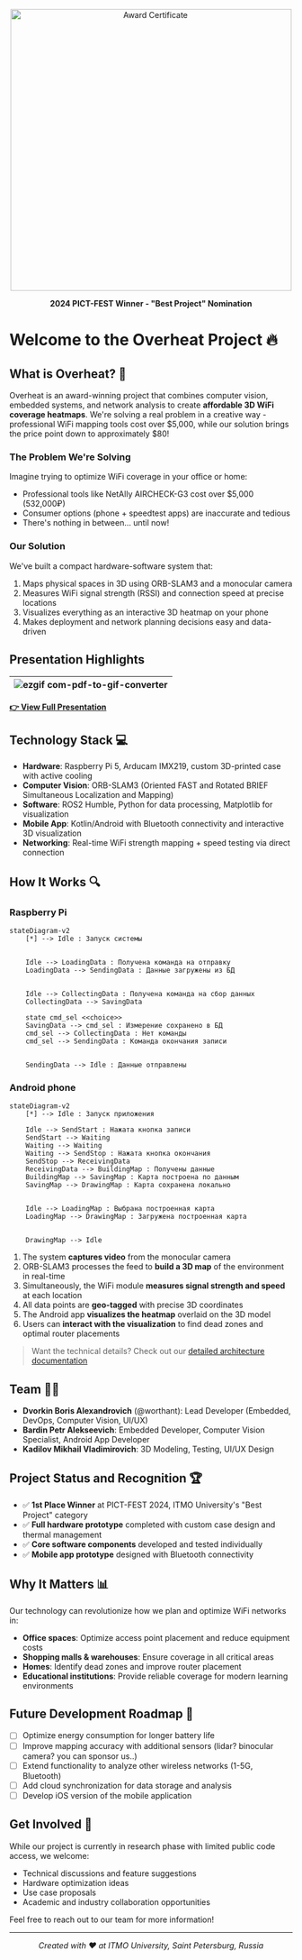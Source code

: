 <p align="center">
  <img src="https://github.com/user-attachments/assets/97ec6615-1085-4df6-a3b2-0eb20d683bc4" alt="Award Certificate" width="500px">
</p>

<p align="center">
  <b>2024 PICT-FEST Winner - "Best Project" Nomination</b>
</p>

# Welcome to the **Overheat Project** 🔥

## What is Overheat? 🚀

Overheat is an award-winning project that combines computer vision, embedded systems, and network analysis to create **affordable 3D WiFi coverage heatmaps**. We're solving a real problem in a creative way - professional WiFi mapping tools cost over $5,000, while our solution brings the price point down to approximately $80!

### The Problem We're Solving

Imagine trying to optimize WiFi coverage in your office or home:
- Professional tools like NetAlly AIRCHECK-G3 cost over $5,000 (532,000₽)
- Consumer options (phone + speedtest apps) are inaccurate and tedious
- There's nothing in between... until now!

### Our Solution

We've built a compact hardware-software system that:
1. Maps physical spaces in 3D using ORB-SLAM3 and a monocular camera
2. Measures WiFi signal strength (RSSI) and connection speed at precise locations
3. Visualizes everything as an interactive 3D heatmap on your phone
4. Makes deployment and network planning decisions easy and data-driven

## Presentation Highlights

|![ezgif com-pdf-to-gif-converter](https://github.com/user-attachments/assets/4bedeacb-0d7b-4cd9-a8d3-bb3f0e33491b)|
|-|

<p align="left">
  <a href="https://github.com/user-attachments/files/19766214/EMB_PRJ.pdf">
    <b>👉 View Full Presentation</b>
  </a>
</p>

## Technology Stack 💻

- **Hardware**: Raspberry Pi 5, Arducam IMX219, custom 3D-printed case with active cooling
- **Computer Vision**: ORB-SLAM3 (Oriented FAST and Rotated BRIEF Simultaneous Localization and Mapping)
- **Software**: ROS2 Humble, Python for data processing, Matplotlib for visualization
- **Mobile App**: Kotlin/Android with Bluetooth connectivity and interactive 3D visualization
- **Networking**: Real-time WiFi strength mapping + speed testing via direct connection

## How It Works 🔍

### Raspberry Pi

```mermaid
stateDiagram-v2
    [*] --> Idle : Запуск системы


    Idle --> LoadingData : Получена команда на отправку
    LoadingData --> SendingData : Данные загружены из БД


    Idle --> CollectingData : Получена команда на сбор данных
    CollectingData --> SavingData

    state cmd_sel <<choice>>
    SavingData --> cmd_sel : Измерение сохранено в БД
    cmd_sel --> CollectingData : Нет команды
    cmd_sel --> SendingData : Команда окончания записи


    SendingData --> Idle : Данные отправлены
```

### Android phone

```mermaid
stateDiagram-v2
    [*] --> Idle : Запуск приложения

    Idle --> SendStart : Нажата кнопка записи
    SendStart --> Waiting
    Waiting --> Waiting
    Waiting --> SendStop : Нажата кнопка окончания
    SendStop --> ReceivingData
    ReceivingData --> BuildingMap : Получены данные
    BuildingMap --> SavingMap : Карта построена по данным
    SavingMap --> DrawingMap : Карта сохранена локально


    Idle --> LoadingMap : Выбрана построенная карта
    LoadingMap --> DrawingMap : Загружена построенная карта


    DrawingMap --> Idle
```

1. The system **captures video** from the monocular camera
2. ORB-SLAM3 processes the feed to **build a 3D map** of the environment in real-time
3. Simultaneously, the WiFi module **measures signal strength and speed** at each location
4. All data points are **geo-tagged** with precise 3D coordinates
5. The Android app **visualizes the heatmap** overlaid on the 3D model
6. Users can **interact with the visualization** to find dead zones and optimal router placements

> Want the technical details? Check out our [detailed architecture documentation](https://github.com/Overheat-project/overheat-docs/blob/master/ARCHITECTURE.md)

## Team 👨‍💻

- **Dvorkin Boris Alexandrovich** (@worthant): Lead Developer (Embedded, DevOps, Computer Vision, UI/UX)
- **Bardin Petr Alekseevich**: Embedded Developer, Computer Vision Specialist, Android App Developer
- **Kadilov Mikhail Vladimirovich**: 3D Modeling, Testing, UI/UX Design

## Project Status and Recognition 🏆

- ✅ **1st Place Winner** at PICT-FEST 2024, ITMO University's "Best Project" category
- ✅ **Full hardware prototype** completed with custom case design and thermal management
- ✅ **Core software components** developed and tested individually
- ✅ **Mobile app prototype** designed with Bluetooth connectivity

## Why It Matters 📊

Our technology can revolutionize how we plan and optimize WiFi networks in:
- **Office spaces**: Optimize access point placement and reduce equipment costs
- **Shopping malls & warehouses**: Ensure coverage in all critical areas
- **Homes**: Identify dead zones and improve router placement
- **Educational institutions**: Provide reliable coverage for modern learning environments

## Future Development Roadmap 🔮

- [ ] Optimize energy consumption for longer battery life
- [ ] Improve mapping accuracy with additional sensors (lidar? binocular camera? you can sponsor us..)
- [ ] Extend functionality to analyze other wireless networks (1-5G, Bluetooth)
- [ ] Add cloud synchronization for data storage and analysis
- [ ] Develop iOS version of the mobile application

## Get Involved 🤝

While our project is currently in research phase with limited public code access, we welcome:
- Technical discussions and feature suggestions
- Hardware optimization ideas
- Use case proposals
- Academic and industry collaboration opportunities

Feel free to reach out to our team for more information!

---

<p align="center">
<i>Created with ❤️ at ITMO University, Saint Petersburg, Russia</i>
</p>
